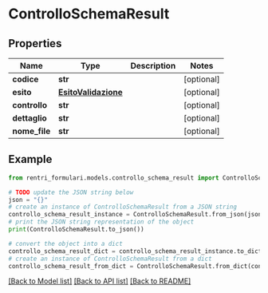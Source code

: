 # ControlloSchemaResult


## Properties

Name | Type | Description | Notes
------------ | ------------- | ------------- | -------------
**codice** | **str** |  | [optional] 
**esito** | [**EsitoValidazione**](EsitoValidazione.md) |  | [optional] 
**controllo** | **str** |  | [optional] 
**dettaglio** | **str** |  | [optional] 
**nome_file** | **str** |  | [optional] 

## Example

```python
from rentri_formulari.models.controllo_schema_result import ControlloSchemaResult

# TODO update the JSON string below
json = "{}"
# create an instance of ControlloSchemaResult from a JSON string
controllo_schema_result_instance = ControlloSchemaResult.from_json(json)
# print the JSON string representation of the object
print(ControlloSchemaResult.to_json())

# convert the object into a dict
controllo_schema_result_dict = controllo_schema_result_instance.to_dict()
# create an instance of ControlloSchemaResult from a dict
controllo_schema_result_from_dict = ControlloSchemaResult.from_dict(controllo_schema_result_dict)
```
[[Back to Model list]](../README.md#documentation-for-models) [[Back to API list]](../README.md#documentation-for-api-endpoints) [[Back to README]](../README.md)


